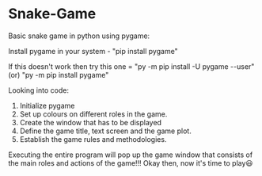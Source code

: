 # Snake-Game




Basic snake game in python using pygame:

Install pygame in your system - "pip install pygame"

If this doesn't work then try this one  = "py -m pip install -U pygame --user"   (or)    "py -m pip install pygame"


Looking into code:
1. Initialize pygame 
2. Set up colours on different roles in the game.
3. Create the window that has to be displayed
4. Define the game title, text screen and the game plot.
5. Establish the game rules and methodologies.


Executing the entire program will pop up the game window that consists of the main roles and actions of the game!!!
Okay then, now it's time to play😃

